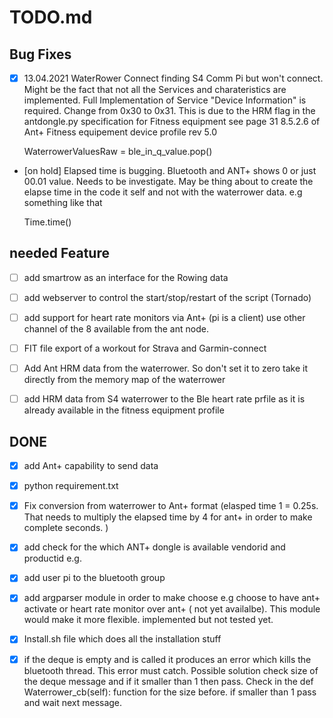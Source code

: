 # TODO.md

## Bug Fixes

- [x] 13.04.2021 WaterRower Connect finding S4 Comm Pi but won't connect. Might be the fact that not all the Services and 
charateristics are implemented. Full Implementation of Service "Device Information" is required. 
  Change from 0x30 to 0x31. This is due to the HRM flag in the antdongle.py specification for Fitness equipment 
  see page 31 8.5.2.6 of Ant+ Fitness equipement device profile rev 5.0 


    WaterrowerValuesRaw = ble_in_q_value.pop()
  
- [on hold] Elapsed time is bugging. Bluetooth and ANT+ shows 0 or just 00.01 value. Needs to be investigate. 
May be thing about to create the elapse time in the code it self and not with the 
  waterrower data. e.g something like that 

    Time.time()



## needed Feature

- [ ] add smartrow as an interface for the Rowing data 
- [ ] add webserver to control the start/stop/restart of the script (Tornado)
- [ ] add support for heart rate monitors via Ant+ (pi is a client) use other channel of the 8 available from 
the ant node.
  
- [ ] FIT file export of a workout for Strava and Garmin-connect 
- [ ] Add Ant HRM data from the waterrower. So don't set it to zero take it directly from the memory map of the waterrower
- [ ] add HRM data from S4 waterrower to the Ble heart rate prfile as it is already available in the fitness equipment
profile

## DONE

- [x] add Ant+ capability to send data
- [x] python requirement.txt
- [x] Fix conversion from waterrower to Ant+ format (elasped time 1 = 0.25s. That needs to multiply the elapsed time 
  by 4 for ant+ in order to make complete seconds. )
  
- [x] add check for the which ANT+ dongle is available vendorid and productid e.g.
- [x] add user pi to the bluetooth group 
- [x] add argparser module in order to make choose e.g choose to have ant+ activate or heart rate monitor over 
ant+ ( not yet availalbe). This module would make it more flexible. 
    implemented but not tested yet.
    
- [x] Install.sh file which does all the installation stuff

- [x] if the deque is empty and is called it produces an error which kills the bluetooth thread. This error must
catch. Possible solution check size of the deque message and if it smaller than 1 then pass. Check in the def Waterrower_cb(self): 
  function for the size before. if smaller than 1 pass and wait next message.

